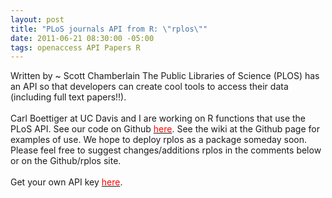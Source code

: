 ```yaml
--- 
layout: post
title: "PLoS journals API from R: \"rplos\""
date: 2011-06-21 08:30:00 -05:00
tags: openaccess API Papers R
---
```


Written by ~ Scott Chamberlain
The Public Libraries of Science (PLOS) has an API so&nbsp;that developers can create cool tools to access their data (including full text papers!!).<br /><br />Carl Boettiger at UC Davis and I are working on R functions that use the PLoS API. See our code on Github <a href="https://github.com/ropensci/rplos"><span class="Apple-style-span" style="color: red;">here</span></a>. See the wiki at the Github page for examples of use. We hope to deploy rplos as a package someday soon. Please feel free to suggest changes/additions rplos in the comments below or on the Github/rplos site.<br /><br />Get your own API key <a href="http://api.plos.org/"><span class="Apple-style-span" style="color: red;">here</span></a>.
